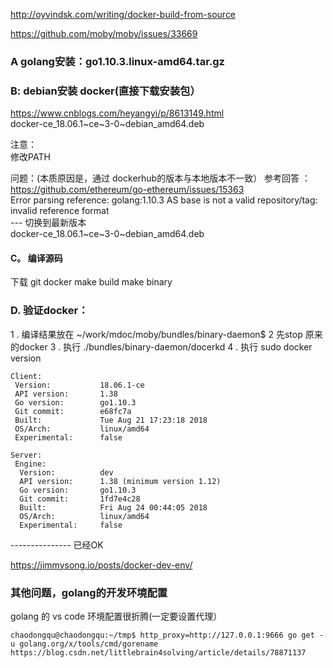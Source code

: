 http://oyvindsk.com/writing/docker-build-from-source

https://github.com/moby/moby/issues/33669

### A  golang安装：go1.10.3.linux-amd64.tar.gz

### B: debian安装 docker(直接下载安装包）
https://www.cnblogs.com/heyangyi/p/8613149.html 
<br>
docker-ce_18.06.1~ce~3-0~debian_amd64.deb

注意：<br>
修改PATH

问题：(本质原因是，通过 dockerhub的版本与本地版本不一致） 参考回答 ：<br>https://github.com/ethereum/go-ethereum/issues/15363<br>
Error parsing reference: golang:1.10.3 AS base is not a valid repository/tag: invalid reference format
<br>--- 切换到最新版本
<br> docker-ce_18.06.1~ce~3-0~debian_amd64.deb

#### C。 编译源码
下载 git docker 
make build
make binary

### D. 验证docker：
1 . 编译结果放在 ~/work/mdoc/moby/bundles/binary-daemon$ 
2  先stop 原来的docker
3 . 执行 ./bundles/binary-daemon/docerkd
4 . 执行  sudo docker version

```
Client:
 Version:           18.06.1-ce
 API version:       1.38
 Go version:        go1.10.3
 Git commit:        e68fc7a
 Built:             Tue Aug 21 17:23:18 2018
 OS/Arch:           linux/amd64
 Experimental:      false

Server:
 Engine:
  Version:          dev
  API version:      1.38 (minimum version 1.12)
  Go version:       go1.10.3
  Git commit:       1fd7e4c28
  Built:            Fri Aug 24 00:44:05 2018
  OS/Arch:          linux/amd64
  Experimental:     false

```
--------------- 已经OK

https://jimmysong.io/posts/docker-dev-env/

### 其他问题，golang的开发环境配置
golang 的 vs code 环境配置很折腾(一定要设置代理）
```
chaodongqu@chaodongqu:~/tmp$ http_proxy=http://127.0.0.1:9666 go get -u golang.org/x/tools/cmd/gorename
https://blog.csdn.net/littlebrain4solving/article/details/78871137


```